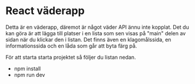 # React väderapp

Detta är en väderapp, däremot är något väder API ännu inte kopplat. Det du kan göra är att lägga till platser i en lista som sen visas på "main" delen av sidan när du klickar den i listan. Det finns även en klagomålssida, en informationssida och en låda som går att byta färg på.

För att starta starta projektet så följer du listan nedan.

- npm install
- npm run dev
